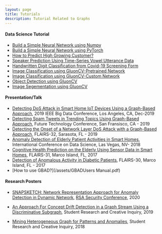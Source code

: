 ```yaml
---
layout: page
title: Tutorials
description: Tutorial Related to Graphs
---
```


#### Data Science Tutorial
- [Build a Simple Neural Network using Numpy](https://medium.com/towards-data-science/build-a-simple-neural-network-using-numpy-2add9aad6fc8)
- [Build a Simple Neural Network using PyTorch](https://medium.com/towards-data-science/build-a-simple-neural-network-using-pytorch-38c55158028d)
- [How to Predict High Growing Customer?](/pages/predicting_customer/predicting_customer.html)
- [Speaker Prediction Using Time-Series Vowel Utterance Data](/pages/speaker/speakerclassification.html)
- [Handwritten Digit Classification from Covid-19 Screening Form](/pages/Covid-19/Covid-19.html)
- [Image Classification using GluonCV-Pretrained Network](/pages/image_classification/image.html)
- [Image Classification using GluonCV-Custom Network](/pages/TrainLeNet/TrainLeNet.html)
- [Object Detection using GluonCV](/pages/ObjectClf/ObjectClf.html)
- [Image Segementation using GluonCV](/pages/ImgSegmentation/ImgSegmentation.html)


#### Presentation/Talk
- [Detecting DoS Attack in Smart Home IoT Devices Using a Graph-Based Approach](/assets/IoTBB2019.pptx), 2019 IEEE Big Data Conference, Los Angeles, CA, Dec-2019
- [Detecting Spam Tweets in Trending Topics Using Graph-Based Approach](/assets/FTC_2019_SpamTweet.pdf), Future Technology Conference, San Fransisco, CA - 2019
- [Detecting the Onset of a Network Layer DoS Attack with a Graph-Based Approach](/assets/FLAIRS_2019.pdf), FLAIRS-32, Sarasota, FL - 2019
- [Anomaly Detection of Elderly Patient Activities in Smart Homes](/assets/anomaly-detection-elderly-3.pdf), International Conference on Data Science, Las Vegas, NV- 2018
- [Cognitive Health Prediction on the Elderly Using Sensor Data in Smart Homes](/assets/FLAIR_2018.pdf), FLAIRS-31, Marco Island, FL, 2017
- [Detection of Anomalous Activity in Diabetic Patients](/assets/FLAIRS_2017.pdf), FLAIRS-30, Marco Island, FL - 2017
- [How to use GBAD?](/assets/GBADUsers Manual.pdf)

#### Research Posters

- [SNAPSKETCH: Network Representation Approach for Anomaly Detection in Dynamic Network](/assets/RSAC_2020.pdf), [RSA Security Conference](https://www.rsaconference.com), 2020


- [An Approach For Concept Drift Detection in a Graph Stream
Using a Discriminative Subgraph](/assets/Paudel-Poster-Research-Day.pdf), Student Research and Creative Inquiry, 2019

- [Mining Heterogeneous Graph for Patterns and
Anomalies](/assets/heterogenous-graph.pdf), Student Research and Creative Inquiry, 2018

